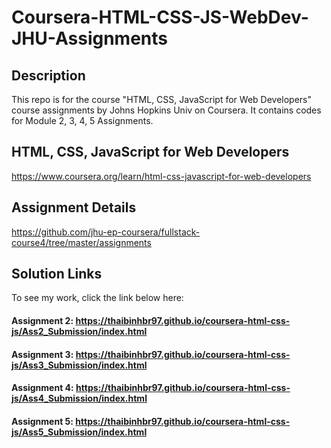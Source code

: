 # Coursera-HTML-CSS-JS-WebDev-JHU-Assignments

## Description
This repo is for the course "HTML, CSS, JavaScript for Web Developers" course assignments by Johns Hopkins Univ on Coursera. It contains codes for Module 2, 3, 4, 5 Assignments.

## HTML, CSS, JavaScript for Web Developers 
https://www.coursera.org/learn/html-css-javascript-for-web-developers

## Assignment Details
https://github.com/jhu-ep-coursera/fullstack-course4/tree/master/assignments

## Solution Links

To see my work, click the link below here:

#### Assignment 2: https://thaibinhbr97.github.io/coursera-html-css-js/Ass2_Submission/index.html

#### Assignment 3: https://thaibinhbr97.github.io/coursera-html-css-js/Ass3_Submission/index.html

#### Assignment 4: https://thaibinhbr97.github.io/coursera-html-css-js/Ass4_Submission/index.html

#### Assignment 5: https://thaibinhbr97.github.io/coursera-html-css-js/Ass5_Submission/index.html
